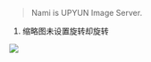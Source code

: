 > Nami is UPYUN Image Server.


1. 缩略图未设置旋转却旋转

![](nami-image.b0.upaiyun.com/errors/rotate/x.jpg_/fh/360)
